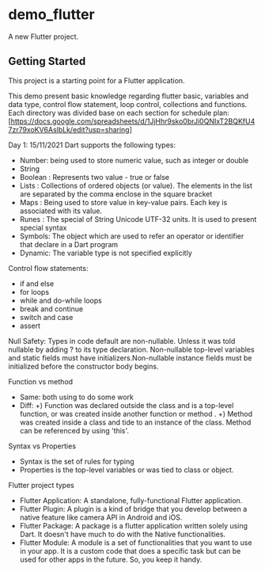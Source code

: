 # demo_flutter

A new Flutter project.

## Getting Started

This project is a starting point for a Flutter application.

This demo present basic knowledge regarding flutter basic, variables and data type, control flow statement, loop control, collections and functions.
Each directory was divided base on each section for schedule plan: [https://docs.google.com/spreadsheets/d/1JjHhr9sko0brJi0QNIxT2BQKfU47zr79xoKV6AslbLk/edit?usp=sharing]

Day 1: 15/11/2021
Dart supports the following types:
-   Number: being used to store numeric value, such as integer or double
-   String
-   Boolean : Represents two value - true or false
-   Lists : Collections of ordered objects (or value). The elements in the list are separated by the comma enclose in the square bracket
-   Maps : Being used to store value in key-value pairs. Each key is associated with its value.
-   Runes : The special of String Unicode UTF-32 units. It is used to present special syntax
-   Symbols: The object which are used to refer an operator or identifier that declare in a Dart program
-   Dynamic: The variable type is not specified explicitly

Control flow statements:
-   if and else
-   for loops
-   while and do-while loops
-   break and continue
-   switch and case
-   assert

Null Safety: Types in code default are non-nullable. Unless it was told nullable by adding ? to its type declaration.
Non-nullable top-level variables and static fields must have initializers.Non-nullable instance fields must be initialized
before the constructor body begins.

Function vs method
-   Same: both using to do some work
-   Diff:
    +) Function was declared outside the class and is a top-level function, or was created inside another function or method .
    +) Method was created inside a class and tide to an instance of the class. Method can be referenced by using 'this'.
    
Syntax vs Properties
-   Syntax is the set of rules for typing
-   Properties is the top-level variables or was tied to class or object.

Flutter project types
-   Flutter Application: A standalone, fully-functional Flutter application.
-   Flutter Plugin: A plugin is a kind of bridge that you develop between a native feature like camera API in Android and iOS.
-   Flutter Package: A package is a flutter application written solely using Dart.
    It doesn't have much to do with the Native functionalities.
-   Flutter Module: A module is a set of functionalities that you want to use in your app. 
    It is a custom code that does a specific task but can be used for other apps in the future. So, you keep it handy.